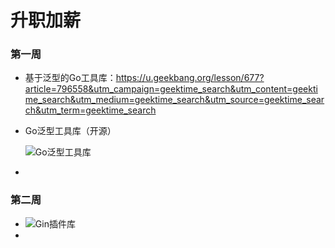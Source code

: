 

# 升职加薪

### 第一周

- 基于泛型的Go工具库：https://u.geekbang.org/lesson/677?article=796558&utm_campaign=geektime_search&utm_content=geektime_search&utm_medium=geektime_search&utm_source=geektime_search&utm_term=geektime_search

- Go泛型工具库（开源）

  ![Go泛型工具库](E:\gothmslee\go-junior\document\todo\Go泛型工具库.jpg)

- 

### 第二周

- 
  ![Gin插件库](E:\gothmslee\go-junior\document\todo\Gin插件库.jpg)
- 
